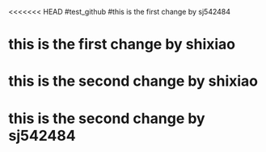 <<<<<<< HEAD
#test_github
#this is the first change by sj542484
# this is the first change by shixiao
# this is the second change by shixiao
# this is the second change by sj542484
